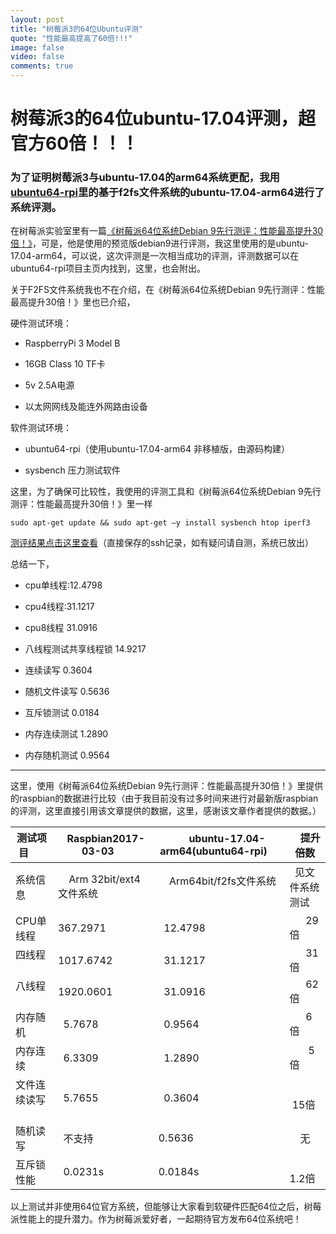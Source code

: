 ```yaml
---
layout: post
title: "树莓派3的64位Ubuntu评测"
quote: "性能最高提高了60倍!!!"
image: false
video: false
comments: true
---
```


# 树莓派3的64位ubuntu-17.04评测，超官方60倍！！！

### 为了证明树莓派3与ubuntu-17.04的arm64系统更配，我用[ubuntu64-rpi](https://github.com/chainsx/ubuntu64-rpi)里的基于f2fs文件系统的ubuntu-17.04-arm64进行了系统评测。

在树莓派实验室里有一篇[《树莓派64位系统Debian 9先行测评：性能最高提升30倍！》](http://shumeipai.nxez.com/2017/03/30/raspberry-pi-64-bit-debian-9-first-evaluation.html)，可是，他是使用的预览版debian9进行评测，我这里使用的是ubuntu-17.04-arm64，可以说，这次评测是一次相当成功的评测，评测数据可以在ubuntu64-rpi项目主页内找到，这里，也会附出。

关于F2FS文件系统我也不在介绍，在《树莓派64位系统Debian 9先行测评：性能最高提升30倍！》里也已介绍，

硬件测试环境：

* RaspberryPi 3 Model B

* 16GB Class 10 TF卡

* 5v 2.5A电源

* 以太网网线及能连外网路由设备

软件测试环境：

* ubuntu64-rpi（使用ubuntu-17.04-arm64 非移植版，由源码构建）

* sysbench 压力测试软件

这里，为了确保可比较性，我使用的评测工具和《树莓派64位系统Debian 9先行测评：性能最高提升30倍！》里一样

`sudo apt-get update && sudo apt-get –y install sysbench htop iperf3`

[测评结果点击这里查看](https://github.com/chainsx/ubuntu64-rpi/raw/ubuntu-17.04-arm64/Documentation/test-result/ubuntu64-test-result.txt)（直接保存的ssh记录，如有疑问请自测，系统已放出）

总结一下，

* cpu单线程:12.4798

* cpu4线程:31.1217

* cpu8线程 31.0916

* 八线程测试共享线程锁 14.9217

* 连续读写 0.3604

* 随机文件读写 0.5636

* 互斥锁测试 0.0184

* 内存连续测试 1.2890

* 内存随机测试 0.9564

**************

这里，使用《树莓派64位系统Debian 9先行测评：性能最高提升30倍！》里提供的raspbian的数据进行比较（由于我目前没有过多时间来进行对最新版raspbian的评测，这里直接引用该文章提供的数据，这里，感谢该文章作者提供的数据。）

|测试项目      |     Raspbian2017-03-03     |      ubuntu-17.04-arm64(ubuntu64-rpi)    |     提升倍数|
|------------|----------------------------|-------------------------------------------|-----------|
|系统信息      |     Arm 32bit/ext4文件系统   |      Arm64bit/f2fs文件系统               |    见文件系统测试|
|CPU单线程     | 367.2971    |   12.4798    |       29倍|
|四线程        |  1017.6742  |   31.1217    |        31倍|
|八线程        |  1920.0601  |   31.0916    |        62倍|
|内存随机      |   5.7678    |   0.9564     |        6倍|
|内存连续      |   6.3309    |   1.2890     |        5倍|
|文件连续读写   |   5.7655    |   0.3604     |        15倍|
|随机读写      |   不支持      |  0.5636      |      无|
|互斥锁性能     |   0.0231s   | 0.0184s      |        1.2倍|

以上测试并非使用64位官方系统，但能够让大家看到软硬件匹配64位之后，树莓派性能上的提升潜力。作为树莓派爱好者，一起期待官方发布64位系统吧！
